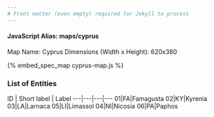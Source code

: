 ```yaml
---
# Front matter (even empty) required for Jekyll to process
---
```


#### JavaScript Alias: maps/cyprus

Map Name: Cyprus
Dimensions (Width x Height): 620x380



{% embed_spec_map cyprus-map.js %}

### List of Entities

ID | Short label | Label
---|---|---|---
01|FA|Famagusta
02|KY|Kyrenia
03|LA|Larnaca
05|LI|Limassol
04|NI|Nicosia
06|PA|Paphos

